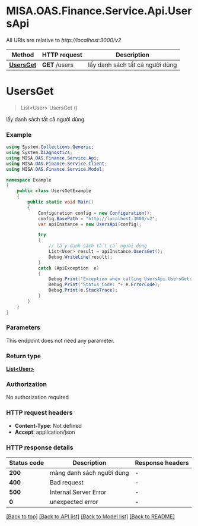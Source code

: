 # MISA.OAS.Finance.Service.Api.UsersApi

All URIs are relative to *http://localhost:3000/v2*

Method | HTTP request | Description
------------- | ------------- | -------------
[**UsersGet**](UsersApi.md#usersget) | **GET** /users | lấy danh sách tất cả người dùng


<a name="usersget"></a>
# **UsersGet**
> List&lt;User&gt; UsersGet ()

lấy danh sách tất cả người dùng

### Example
```csharp
using System.Collections.Generic;
using System.Diagnostics;
using MISA.OAS.Finance.Service.Api;
using MISA.OAS.Finance.Service.Client;
using MISA.OAS.Finance.Service.Model;

namespace Example
{
    public class UsersGetExample
    {
        public static void Main()
        {
            Configuration config = new Configuration();
            config.BasePath = "http://localhost:3000/v2";
            var apiInstance = new UsersApi(config);

            try
            {
                // lấy danh sách tất cả người dùng
                List<User> result = apiInstance.UsersGet();
                Debug.WriteLine(result);
            }
            catch (ApiException  e)
            {
                Debug.Print("Exception when calling UsersApi.UsersGet: " + e.Message );
                Debug.Print("Status Code: "+ e.ErrorCode);
                Debug.Print(e.StackTrace);
            }
        }
    }
}
```

### Parameters
This endpoint does not need any parameter.

### Return type

[**List&lt;User&gt;**](User.md)

### Authorization

No authorization required

### HTTP request headers

 - **Content-Type**: Not defined
 - **Accept**: application/json

### HTTP response details
| Status code | Description | Response headers |
|-------------|-------------|------------------|
| **200** | mảng danh sách người dùng |  -  |
| **400** | Bad request |  -  |
| **500** | Internal Server Error |  -  |
| **0** | unexpected error |  -  |

[[Back to top]](#) [[Back to API list]](../README.md#documentation-for-api-endpoints) [[Back to Model list]](../README.md#documentation-for-models) [[Back to README]](../README.md)

